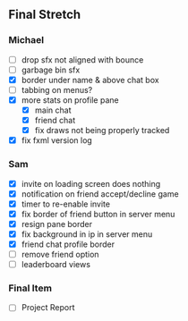 ## Final Stretch

### Michael
- [ ] drop sfx not aligned with bounce
- [ ] garbage bin sfx
- [x] border under name & above chat box
- [ ] tabbing on menus?
- [x] more stats on profile pane
    - [x] main chat
    - [x] friend chat
    - [x] fix draws not being properly tracked
- [x] fix fxml version log

### Sam
- [x] invite on loading screen does nothing
- [x] notification on friend accept/decline game
- [x] timer to re-enable invite
- [x] fix border of friend button in server menu
- [x] resign pane border 
- [x] fix background in ip in server menu
- [x] friend chat profile border
- [ ] remove friend option
- [ ] leaderboard views

### Final Item
- [ ] Project Report
